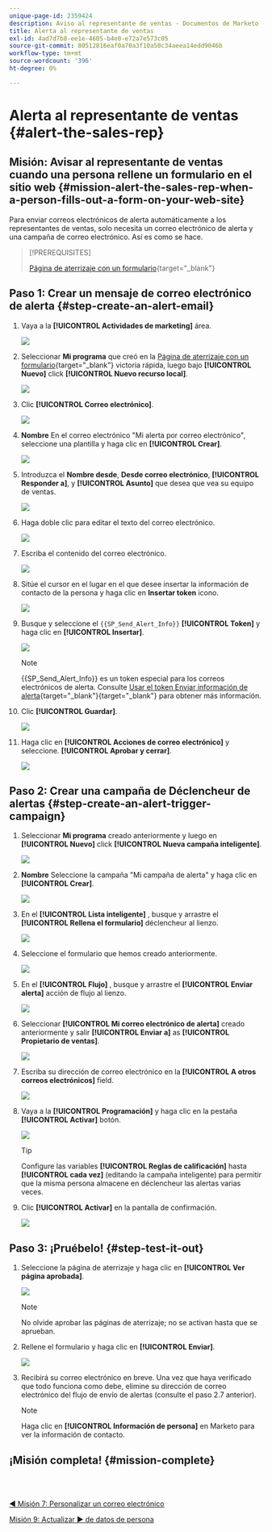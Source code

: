 ```yaml
---
unique-page-id: 2359424
description: Aviso al representante de ventas - Documentos de Marketo - Documentación del producto
title: Alerta al representante de ventas
exl-id: 4ad7d7b8-ee1e-4605-b4e0-e72a7e573c05
source-git-commit: 80512816eaf0a70a3f10a50c34aeea14edd9046b
workflow-type: tm+mt
source-wordcount: '396'
ht-degree: 0%

---
```


# Alerta al representante de ventas {#alert-the-sales-rep}

## Misión: Avisar al representante de ventas cuando una persona rellene un formulario en el sitio web {#mission-alert-the-sales-rep-when-a-person-fills-out-a-form-on-your-web-site}

Para enviar correos electrónicos de alerta automáticamente a los representantes de ventas, solo necesita un correo electrónico de alerta y una campaña de correo electrónico. Así es como se hace.

>[!PREREQUISITES]
>
>[Página de aterrizaje con un formulario](/help/marketo/getting-started/quick-wins/landing-page-with-a-form.md){target="_blank"}

## Paso 1: Crear un mensaje de correo electrónico de alerta {#step-create-an-alert-email}

1. Vaya a la **[!UICONTROL Actividades de marketing]** área.

   ![](assets/alert-the-sales-rep-1.png)

1. Seleccionar **Mi programa** que creó en la [Página de aterrizaje con un formulario](/help/marketo/getting-started/quick-wins/landing-page-with-a-form.md){target="_blank"} victoria rápida, luego bajo **[!UICONTROL Nuevo]** click **[!UICONTROL Nuevo recurso local]**.

   ![](assets/alert-the-sales-rep-2.png)

1. Clic **[!UICONTROL Correo electrónico]**.

   ![](assets/alert-the-sales-rep-3.png)

1. **Nombre** En el correo electrónico &quot;Mi alerta por correo electrónico&quot;, seleccione una plantilla y haga clic en **[!UICONTROL Crear]**.

   ![](assets/alert-the-sales-rep-4.png)

1. Introduzca el **Nombre desde**, **Desde correo electrónico**, **[!UICONTROL Responder a]**, y **[!UICONTROL Asunto]** que desea que vea su equipo de ventas.

   ![](assets/alert-the-sales-rep-5.png)

1. Haga doble clic para editar el texto del correo electrónico.

   ![](assets/alert-the-sales-rep-6.png)

1. Escriba el contenido del correo electrónico.

   ![](assets/alert-the-sales-rep-7.png)

1. Sitúe el cursor en el lugar en el que desee insertar la información de contacto de la persona y haga clic en **Insertar token** icono.

   ![](assets/alert-the-sales-rep-8.png)

1. Busque y seleccione el `{{SP_Send_Alert_Info}}` **[!UICONTROL Token]** y haga clic en **[!UICONTROL Insertar]**.

   ![](assets/alert-the-sales-rep-9.png)

   >[!NOTE]
   >
   >{{SP_Send_Alert_Info}} es un token especial para los correos electrónicos de alerta. Consulte [Usar el token Enviar información de alerta](/help/marketo/product-docs/email-marketing/general/using-tokens/use-the-send-alert-info-token.md){target="_blank"}{target="_blank"} para obtener más información.

1. Clic **[!UICONTROL Guardar]**.

   ![](assets/alert-the-sales-rep-10.png)

1. Haga clic en **[!UICONTROL Acciones de correo electrónico]** y seleccione. **[!UICONTROL Aprobar y cerrar]**.

   ![](assets/alert-the-sales-rep-11.png)

## Paso 2: Crear una campaña de Déclencheur de alertas {#step-create-an-alert-trigger-campaign}

1. Seleccionar **Mi programa** creado anteriormente y luego en **[!UICONTROL Nuevo]** click **[!UICONTROL Nueva campaña inteligente]**.

   ![](assets/alert-the-sales-rep-12.png)

1. **Nombre** Seleccione la campaña &quot;Mi campaña de alerta&quot; y haga clic en **[!UICONTROL Crear]**.

   ![](assets/alert-the-sales-rep-13.png)

1. En el **[!UICONTROL Lista inteligente]** , busque y arrastre el **[!UICONTROL Rellena el formulario]** déclencheur al lienzo.

   ![](assets/alert-the-sales-rep-14.png)

1. Seleccione el formulario que hemos creado anteriormente.

   ![](assets/alert-the-sales-rep-15.png)

1. En el **[!UICONTROL Flujo]** , busque y arrastre el **[!UICONTROL Enviar alerta]** acción de flujo al lienzo.

   ![](assets/alert-the-sales-rep-16.png)

1. Seleccionar **[!UICONTROL Mi correo electrónico de alerta]** creado anteriormente y salir **[!UICONTROL Enviar a]** as **[!UICONTROL Propietario de ventas]**.

   ![](assets/alert-the-sales-rep-17.png)

1. Escriba su dirección de correo electrónico en la **[!UICONTROL A otros correos electrónicos]** field.

   ![](assets/alert-the-sales-rep-18.png)

1. Vaya a la **[!UICONTROL Programación]** y haga clic en la pestaña **[!UICONTROL Activar]** botón.

   ![](assets/alert-the-sales-rep-19.png)

   >[!TIP]
   >
   >Configure las variables **[!UICONTROL Reglas de calificación]** hasta **[!UICONTROL cada vez]** (editando la campaña inteligente) para permitir que la misma persona almacene en déclencheur las alertas varias veces.

1. Clic **[!UICONTROL Activar]** en la pantalla de confirmación.

   ![](assets/alert-the-sales-rep-20.png)

## Paso 3: ¡Pruébelo! {#step-test-it-out}

1. Seleccione la página de aterrizaje y haga clic en **[!UICONTROL Ver página aprobada]**.

   ![](assets/alert-the-sales-21.png)

   >[!NOTE]
   >
   >No olvide aprobar las páginas de aterrizaje; no se activan hasta que se aprueban.

1. Rellene el formulario y haga clic en **[!UICONTROL Enviar]**.

   ![](assets/alert-the-sales-22.png)

1. Recibirá su correo electrónico en breve. Una vez que haya verificado que todo funciona como debe, elimine su dirección de correo electrónico del flujo de envío de alertas (consulte el paso 2.7 anterior).

   >[!NOTE]
   >
   >Haga clic en **[!UICONTROL Información de persona]** en Marketo para ver la información de contacto.

## ¡Misión completa! {#mission-complete}

<br> 

[◄ Misión 7: Personalizar un correo electrónico](/help/marketo/getting-started/quick-wins/personalize-an-email.md)

[Misión 9: Actualizar ► de datos de persona](/help/marketo/getting-started/quick-wins/update-person-data.md)
